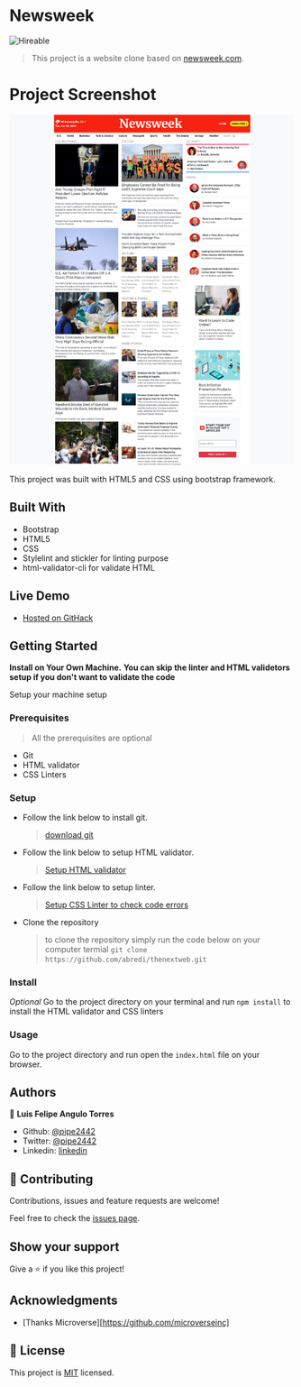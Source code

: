 # Newsweek
![Hireable](https://cdn.rawgit.com/hiendv/hireable/master/styles/default/yes.svg)

>This project is a website clone based on [newsweek.com](https://newsweek.com/).


# Project Screenshot
![screenshot](https://github.com/pipe2442/Using-Bootstrap-/blob/develop/assets/images/bootsrapScreen.png?raw=true)


This project was built with HTML5 and CSS using bootstrap framework.

## Built With

- Bootstrap
- HTML5
- CSS
- Stylelint and stickler for linting purpose
- html-validator-cli for validate HTML

## Live Demo

-  [Hosted on GitHack](https://rawcdn.githack.com/pipe2442/Using-Bootstrap-/2a3048d9aeb89ca70645c6e7791a4d1485d28ee1/index.html)

## Getting Started

**Install on Your Own Machine.**
**You can skip the linter and HTML validetors setup if you don't want to validate the code**

Setup your machine setup

### Prerequisites

  > All the prerequisites are optional

- Git
- HTML validator
- CSS Linters

### Setup

- Follow the link below to install git.
  > [download git](https://git-scm.com/downloads)
- Follow the link below to setup HTML validator.
  > [Setup HTML validator](https://github.com/microverseinc/linters-config/tree/master/html_validator)
- Follow the link below to setup linter.
  > [Setup CSS Linter to check code errors](https://github.com/microverseinc/linters-config/tree/master/css#troubleshooting)
- Clone the repository
  > to clone the repository simply run the code below on your computer termial
  `git clone https://github.com/abredi/thenextweb.git`

### Install

*Optional*
Go to the project directory on your terminal and run `npm install` to install the HTML validator and CSS linters

### Usage

Go to the project directory and run open the `index.html` file on your browser.

## Authors

👤 **Luis Felipe Angulo Torres**

- Github: [@pipe2442](https://github.com/pipe2442)
- Twitter: [@pipe2442](https://twitter.com/pipe2442)
- Linkedin: [linkedin](https://www.linkedin.com/in/luis-felipe-angulo-torres-95098b139/)

## 🤝 Contributing

Contributions, issues and feature requests are welcome!

Feel free to check the [issues page](issues/).

## Show your support

Give a ⭐️ if you like this project!

## Acknowledgments

- [Thanks Microverse][https://github.com/microverseinc]

## 📝 License

This project is [MIT](LICENSE) licensed.
